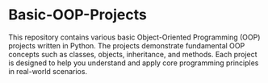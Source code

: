 # Basic-OOP-Projects

This repository contains various basic Object-Oriented Programming (OOP) projects written in Python. The projects demonstrate fundamental OOP concepts such as classes, objects, inheritance, and methods. Each project is designed to help you understand and apply core programming principles in real-world scenarios.


